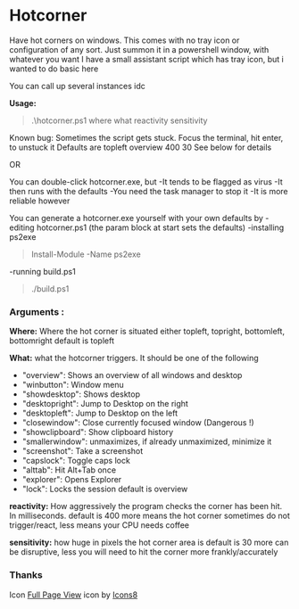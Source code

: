 # Hotcorner

Have hot corners on windows.
This comes with no tray icon or configuration of any sort. Just summon it in a powershell window, with whatever you want
I have a small assistant script which has tray icon, but i wanted to do basic here

You can call up several instances idc


**Usage:**
> .\hotcorner.ps1 where what reactivity sensitivity

Known bug: Sometimes the script gets stuck. Focus the terminal, hit enter, to unstuck it
Defaults are topleft overview 400 30
See below for details


OR

You can double-click hotcorner.exe, but 
-It tends to be flagged as virus
-It then runs with the defaults
-You need the task manager to stop it
-It is more reliable however

You can generate a hotcorner.exe yourself with your own defaults by
-editing hotcorner.ps1 (the param block at start sets the defaults)
-installing ps2exe
> Install-Module -Name ps2exe

-running build.ps1
> ./build.ps1



### Arguments :

**Where:** Where the hot corner is situated
either topleft, topright, bottomleft, bottomright
default is topleft

**What:** what the hotcorner triggers. It should be one of the following
-    "overview": Shows an overview of all windows and desktop
-    "winbutton": Window menu
-    "showdesktop": Shows desktop
-    "desktopright": Jump to Desktop on the right
-    "desktopleft": Jump to Desktop on the left
-    "closewindow": Close currently focused window (Dangerous !)
-    "showclipboard": Show clipboard history
-    "smallerwindow": unmaximizes, if already unmaximized, minimize it
-    "screenshot": Take a screenshot
-    "capslock": Toggle caps lock
-    "alttab": Hit Alt+Tab once
-    "explorer": Opens Explorer
-    "lock": Locks the session
default is overview


**reactivity:** How aggressively the program checks the corner has been hit. In milliseconds.
default is 400
more means the hot corner sometimes do not trigger/react, less means your CPU needs coffee

**sensitivity:** how huge in pixels the hot corner area is
default is 30
more can be disruptive, less you will need to hit the corner more frankly/accurately




### Thanks

Icon
<a target="_blank" href="https://icons8.com/icon/VmguaeSZqhrm/full-page-view">Full Page View</a> icon by <a target="_blank" href="https://icons8.com">Icons8</a>